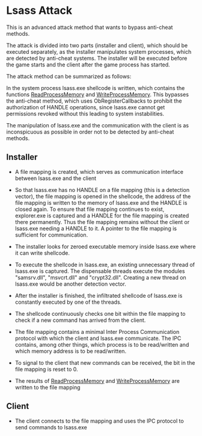 # Lsass Attack



This is an advanced attack method that wants to bypass anti-cheat methods.



The attack is divided into two parts (installer and client), which should be executed separately, as the installer manipulates system processes, which are detected by anti-cheat systems. The installer will be executed before the game starts and the client after the game process has started.



The attack method can be summarized as follows:



In the system process lsass.exe shellcode is written, which contains the functions [ReadProcessMemory](https://msdn.microsoft.com/de-de/library/windows/desktop/ms680553%28v=vs.85%29.aspx?f=255&MSPPError=-2147217396) and [WriteProcessMemory](https://msdn.microsoft.com/de-de/library/windows/desktop/ms681674(v=vs.85).aspx). This bypasses the anti-cheat method, which uses ObRegisterCallbacks to prohibit the authorization of HANDLE operations, since lsass.exe cannot get permissions revoked without this leading to system instabilities.



The manipulation of lsass.exe and the communication with the client is as inconspicuous as possible in order not to be detected by anti-cheat methods.




## Installer



- A file mapping is created, which serves as communication interface between lsass.exe and the client

- So that lsass.exe has no HANDLE on a file mapping (this is a detection vector), the file mapping is opened in the shellcode, the address of the file mapping is written to the memory of lsass.exe and the HANDLE is closed again. To ensure that file mapping continues to exist, explorer.exe is captured and a HANDLE for the file mapping is created there permanently. Thus the file mapping remains without the client or lsass.exe needing a HANDLE to it. A pointer to the file mapping is sufficient for communication.

- The installer looks for zeroed executable memory inside lsass.exe where it can write shellcode.
- To execute the shellcode in lsass.exe, an existing unnecessary thread of lsass.exe is captured. The dispensable threads execute the modules "samsrv.dll", "msvcrt.dll" and "crypt32.dll". Creating a new thread on lsass.exe would be another detection vector.
- After the installer is finished, the infiltrated shellcode of lsass.exe is constantly executed by one of the threads.
- The shellcode continuously checks one bit within the file mapping to check if a new command has arrived from the client.

- The file mapping contains a minimal Inter Process Communication protocol with which the client and lsass.exe communicate. The IPC contains, among other things, which process is to be read/written and which memory address is to be read/written.
- To signal to the client that new commands can be received, the bit in the file mapping is reset to 0.
- The results of [ReadProcessMemory](https://msdn.microsoft.com/de-de/library/windows/desktop/ms680553%28v=vs.85%29.aspx?f=255&MSPPError=-2147217396) and [WriteProcessMemory](https://msdn.microsoft.com/de-de/library/windows/desktop/ms681674(v=vs.85).aspx) are written to the file mapping




## Client

- The client connects to the file mapping and uses the IPC protocol to send commands to lsass.exe